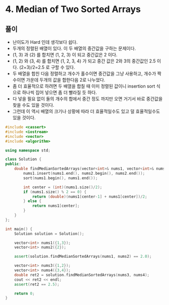 # 4. Median of Two Sorted Arrays

## 풀이
* 난이도가 Hard 인데 생각보다 쉽다.
* 두개의 정렬된 배열이 있다. 이 두 배열의 중간값을 구하는 문제이다.
* (1, 3) 과 (2) 를 합치면 (1, 2, 3) 이 되고 중간값은 2 이다.
* (1, 2) 와 (3, 4) 를 합치면 (1, 2, 3, 4) 가 되고 중간 값은 2와 3의 중간값인 2.5 이다. (2+3)/2=2.5 로 구할 수 있다.
* 두 배열을 합친 다음 정렬하고 개수가 홀수이면 중간값을 그냥 사용하고, 개수가 짝수이면 가운데 두개의 값을 합한다음 2로 나누었다.
* 좀 더 효율적으로 하려면 두 배열을 합칠 때 이미 정렬된 값이니 insertion sort 식으로 하나씩 집어 넣으면 좀 더 빨라질 듯 하다.
* 다 넣을 필요 없이 둘의 개수의 합에서 중간 정도 까지만 오면 거기서 바로 중간값을 찾을 수도 있을 것이다.
* 그런데 이 역시 배열의 크기나 상황에 따라 더 효율적일수도 있고 덜 효율적일수도 있을 것이다.

```cpp
#include <cassert>
#include <iostream>
#include <vector>
#include <algorithm>

using namespace std;

class Solution {
public:
    double findMedianSortedArrays(vector<int>& nums1, vector<int>& nums2) {
        nums1.insert(nums1.end(), nums2.begin(), nums2.end());
        sort(nums1.begin(), nums1.end());

        int center = (int)(nums1.size()/2);
        if (nums1.size() % 2 == 0) {
            return (double)(nums1[center-1] + nums1[center])/2;
        } else {
            return nums1[center];
        }
    }
};

int main() {
    Solution solution = Solution();

    vector<int> nums1({1,3});
    vector<int> nums2({2});

    assert(solution.findMedianSortedArrays(nums1, nums2) == 2.0);

    vector<int> nums3({1,2});
    vector<int> nums4({3,4});
    double ret2 = solution.findMedianSortedArrays(nums3, nums4);
    cout << ret2 << endl;
    assert(ret2 == 2.5);

    return 0;
}
```